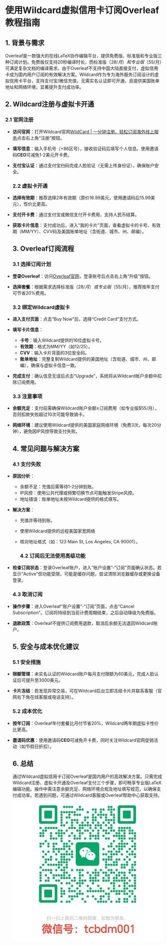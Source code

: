 # 使用Wildcard虚拟信用卡订阅Overleaf教程指南

## 1. 背景与需求

Overleaf是一款强大的在线LaTeX协作编辑平台，提供免费版、标准版和专业版三种订阅计划。免费版仅支持20秒编译时长，而标准版（$28/月）和专业版（$55/月）可满足复杂文档的编译需求。由于Overleaf不支持中国大陆直接支付，虚拟信用卡成为国内用户订阅的有效解决方案。Wildcard作为专为海外服务订阅设计的虚拟信用卡平台，支持支付宝/微信充值，无需实名认证即可开通，且提供美国账单地址和网络环境，显著提升支付成功率。

## 2. Wildcard注册与虚拟卡开通

### 2.1 官网注册

- **访问官网**：打开Wildcard官网[WildCard | 一分钟注册，轻松订阅海外线上服务](https://bewildcard.com/i/CEO)点击右上角“注册”按钮。
- **填写信息**：输入手机号（+86区号），接收验证码后填写个人信息。使用邀请码**CEO**可减免1-2美元开卡费。
- **支付宝认证**：通过支付宝扫码完成人脸验证（无需上传身份证），确保账户安全。
  
  ### 2.2 虚拟卡开通
  
- **选择有效期**：推荐选择2年有效期（原价16.99美元，使用邀请码后15.99美元），性价比更高。
- **支付开卡费**：通过支付宝或微信支付开卡费用，支持人民币结算。
- **获取卡片信息**：支付成功后，进入“我的卡片”页面，查看虚拟卡的卡号、有效期（MM/YY）、CVV码及美国账单地址（含街道、城市、州、邮编）。
  
  ## 3. Overleaf订阅流程
  
  ### 3.1 选择订阅计划
  
- **登录Overleaf**：访问[Overleaf官网](https://www.overleaf.com/)，登录账号后点击右上角“升级”按钮。
- **选择套餐**：根据需求选择标准版（$28/月）或专业版（$55/月），推荐按年支付可节省20%费用。
  
  ### 3.2 绑定Wildcard虚拟卡
  
- **进入支付页面**：点击“Buy Now”后，选择“Credit Card”支付方式。
- **填写卡片信息**：
  - **卡号**：输入Wildcard提供的16位虚拟卡号。
  - **有效期**：格式为MM/YY（如12/25）。
  - **CVV**：输入卡片背面的3位安全码。
  - **账单地址**：完整复制Wildcard提供的美国地址（含街道、城市、州、邮编），确保与虚拟卡信息一致。
- **完成支付**：确认信息无误后点击“Upgrade”，系统将从Wildcard账户余额中扣除订阅费用。
  
  ### 3.3 注意事项
  
- **余额充足**：支付前需确保Wildcard账户余额≥订阅费用（如专业版$55/月），否则扣款失败超过10次可能导致销卡。
- **网络环境**：建议使用Wildcard提供的美国家庭网络环境（免费3次，每次20分钟），避免因IP风控导致支付失败。
  
  ## 4. 常见问题与解决方案
  
  ### 4.1 支付失败
  
- **原因分析**：
  - 余额不足：充值后需等待1-2分钟到账。
  - IP风控：使用公共代理或频繁切换节点可能触发Stripe风控。
  - 地址错误：账单地址未按Wildcard提供的格式填写。
- **解决方案**：
  - 充值并等待到账。
  - 使用Wildcard提供的远程美国家宽网络
  - 核对地址格式（如：123 Main St, Los Angeles, CA 90001）。
    
    ### 4.2 订阅后无法使用高级功能
    
- **检查订阅状态**：登录Overleaf账户，进入“账户设置”-“订阅”页面确认状态。若显示“Active”但功能受限，可能是缓存问题，尝试清除浏览器缓存或更换设备登录。
  
  ### 4.3 取消订阅
  
- **操作步骤**：进入Overleaf“账户设置”-“订阅”页面，点击“Cancel Subscription”。订阅将持续到当前计费周期结束，之后自动降级为免费版。
- **退款政策**：Overleaf不提供订阅费用退款，取消后余额无法退回Wildcard账户。
  
  ## 5. 安全与成本优化建议
  
  ### 5.1 安全措施
  
- **限额管理**：未实名认证的Wildcard账户每月支付限额为60美元，完成人脸认证后可提升至3000美元。
- **卡片冻结**：若发现异常交易，可在Wildcard后台立即冻结卡片并联系客服（官网右下角在线客服或电话支持）。
  
  ### 5.2 成本优化
  
- **按年订阅**：Overleaf年付套餐比月付节省20%，Wildcard两年期虚拟卡性价比更高。
- **邀请码优惠**：使用邀请码**CEO**可减免开卡费，同时关注Wildcard官网促销活动（如节假日折扣）。
  
  ## 6. 总结
  
  通过Wildcard虚拟信用卡订阅Overleaf是国内用户的高效解决方案。只需完成Wildcard注册、虚拟卡开通及Overleaf支付三个步骤，即可畅享专业版LaTeX编辑功能。操作中需注意余额充足、网络环境合规及地址填写规范，以确保支付成功率。若遇到问题，可通过Wildcard客服或Overleaf帮助中心获取支持。
![微信图片](/images/wechat.jpg)
